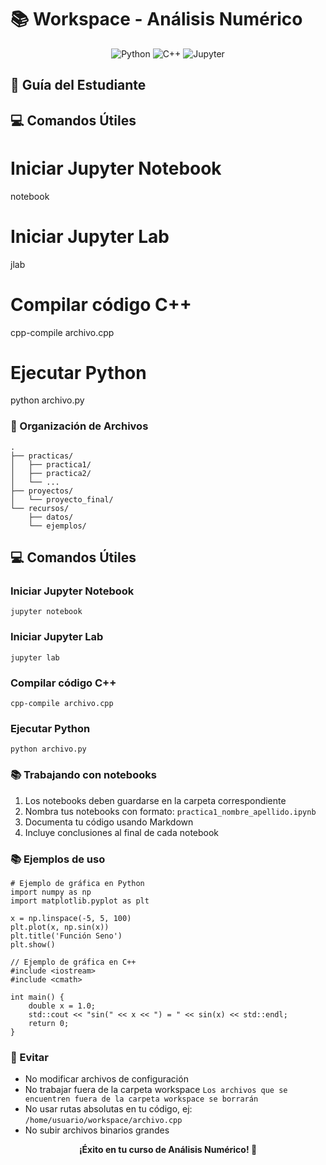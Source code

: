 # 📚 Workspace - Análisis Numérico

<div align="center">

![Python](https://img.shields.io/badge/Python-3776AB?style=for-the-badge&logo=python&logoColor=white)
![C++](https://img.shields.io/badge/C++-00599C?style=for-the-badge&logo=c%2B%2B&logoColor=white)
![Jupyter](https://img.shields.io/badge/Jupyter-F37626?style=for-the-badge&logo=jupyter&logoColor=white)

</div>

## 🎯 Guía del Estudiante

## 💻 Comandos Útiles

# Iniciar Jupyter Notebook
notebook

# Iniciar Jupyter Lab
jlab

# Compilar código C++
cpp-compile archivo.cpp

# Ejecutar Python
python archivo.py

### 📂 Organización de Archivos

```plaintext
.
├── practicas/
│   ├── practica1/
│   ├── practica2/
│   └── ...
├── proyectos/
│   └── proyecto_final/
└── recursos/
    ├── datos/
    └── ejemplos/

```

## 💻 Comandos Útiles

### Iniciar Jupyter Notebook
```plaintext	
jupyter notebook
```

### Iniciar Jupyter Lab
```plaintext	
jupyter lab
```

### Compilar código C++
```plaintext	
cpp-compile archivo.cpp
```

### Ejecutar Python
```plaintext	
python archivo.py
```

### 📚 Trabajando con notebooks
1. Los notebooks deben guardarse en la carpeta correspondiente
2. Nombra tus notebooks con formato: `practica1_nombre_apellido.ipynb`
3. Documenta tu código usando Markdown
4. Incluye conclusiones al final de cada notebook

### 📚 Ejemplos de uso
```plaintext
# Ejemplo de gráfica en Python
import numpy as np
import matplotlib.pyplot as plt

x = np.linspace(-5, 5, 100)
plt.plot(x, np.sin(x))
plt.title('Función Seno')
plt.show()
```

```plaintext
// Ejemplo de gráfica en C++
#include <iostream>
#include <cmath>

int main() {
    double x = 1.0;
    std::cout << "sin(" << x << ") = " << sin(x) << std::endl;
    return 0;
}
```	

### 🚫 Evitar
- No modificar archivos de configuración
- No trabajar fuera de la carpeta workspace `Los archivos que se encuentren fuera de la carpeta workspace se borrarán`
- No usar rutas absolutas en tu código, ej: `/home/usuario/workspace/archivo.cpp`
- No subir archivos binarios grandes

<div align="center">
<strong>¡Éxito en tu curso de Análisis Numérico! 🚀</strong>
</div>